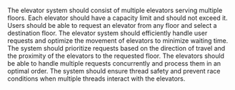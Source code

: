 The elevator system should consist of multiple elevators serving multiple floors.
Each elevator should have a capacity limit and should not exceed it.
Users should be able to request an elevator from any floor and select a destination floor.
The elevator system should efficiently handle user requests and optimize the movement of elevators to minimize waiting time.
The system should prioritize requests based on the direction of travel and the proximity of the elevators to the requested floor.
The elevators should be able to handle multiple requests concurrently and process them in an optimal order.
The system should ensure thread safety and prevent race conditions when multiple threads interact with the elevators.